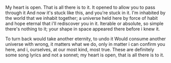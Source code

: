 My heart is open. That is all there is to it.
It opened to allow you to pass through it
And now it's stuck like this, and you're stuck in it.
I'm inhabited by the world that we inhabit 
together; a universe held here by force of habit
and hope eternal that i'll rediscover you in it.
Iterable or absolute, so simple there's nothing to it;
your shape in space appeared there before i knew it.

To turn back would take another eternity, to undo it
Would consume another universe with wrong, it
matters what we do, only in matter i can confirm you
here, and i, ourselves, at our most kind, most true.
These are definitely some song lyrics and not a sonnet;
my heart is open, that is all there is to it.
